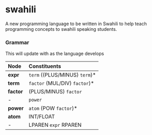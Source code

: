 # swahili

A new programming language to be written in Swahili to help teach programming concepts to swahili speaking students.

### Grammar

This will update with as the language develops

| Node       | Constituents                   |
| :--------- | :----------------------------- |
| **expr**   | `term` ((PLUS/MINUS) `term`)\* |
| **term**   | `factor` (MUL/DIV) `factor`)\* |
| **factor** | (PLUS/MINUS) `factor`          |
| -          | `power`                        |
| **power**  | `atom` (POW `factor`)\*        |
| **atom**   | INT/FLOAT                      |
| -          | LPAREN `expr` RPAREN           |
